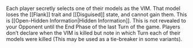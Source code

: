 Each player secretly selects one of their models as the VIM. That model loses the [[Flank]] trait and [[Disguised]] state, and cannot gain them.
This is [[Open-Hidden Information|Hidden Information]].
This is not revealed to your Opponent until the End Phase of the last Turn of the game. Players don’t declare when the VIM is killed but note in which Turn each of their models were killed (This may be used as a tie-breaker in some variants).